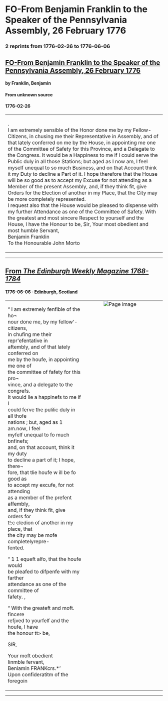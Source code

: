 
# FO-From Benjamin Franklin to the Speaker of the Pennsylvania Assembly, 26 February 1776

### 2 reprints from 1776-02-26 to 1776-06-06

## [FO-From Benjamin Franklin to the Speaker of the Pennsylvania Assembly, 26 February 1776](https://founders.archives.gov/documents/Franklin/01-22-02-0219)

#### by Franklin, Benjamin

#### From unknown source

#### 1776-02-26

<table style="width: 100%;"><tr><td style="width: 50%">

.  
I am extremely sensible of the Honor done me by my Fellow-Citizens, in chusing me their Representative in Assembly, and of that lately conferred on me by the House, in appointing me one of the Committee of Safety for this Province, and a Delegate to the Congress. It would be a Happiness to me if I could serve the Public duly in all those Stations; but aged as I now am, I feel myself unequal to so much Business, and on that Account think it my Duty to decline a Part of it. I hope therefore that the House will be so good as to accept my Excuse for not attending as a Member of the present Assembly, and, if they think fit, give Orders for the Election of another in my Place, that the City may be more completely represented.  
I request also that the House would be pleased to dispense with my further Attendance as one of the Committee of Safety. With the greatest and most sincere Respect to yourself and the House, I have the Honour to be, Sir, Your most obedient and most humble Servant,  
Benjamin Franklin  
To the Honourable John Morto
</td></tr></table>

---

## [From _The Edinburgh Weekly Magazine 1768-1784_](https://archive.org/details/sim_edinburgh-weekly-magazine_1776-06-06_32/page/n25/mode/1up?view=theater)

#### 1776-06-06 &middot; [Edinburgh, Scotland](http://dbpedia.org/resource/Edinburgh)

<table style="width: 100%;"><tr><td style="width: 50%">

  
“ I am extremely fenfible of the ho¬  
nour done me, by my fellow&#x27;-citizens,  
in chufing me their repr&#x27;efentative in  
aftembly, and of that lately conferred on  
me by the houfe, in appointing me one of  
the committee of fafety for this pro¬  
vince, and a delegate to the congrefs.  
It would lie a happinefs to me if I  
could ferve the pulilic duly in all thofe  
nations ; but, aged as 1 am.now, I feel  
myfelf unequal to fo much bnfinefs;  
and, on that account, think it my duty  
to decline a part of it; I hope, there¬  
fore, that tlie houfe w ill be fo good as  
to accept my excufe, for not attending  
as a member of the prefent affembly,  
and, if they think fit, give orders for  
t!:c cledion of another in my place, that  
the city may be mofe completelyrepre-  
fented.  
  
“ 1 1 equeft alfo, that the houfe would  
be pleafed to difpenfe with my farther  
attendance as one of the committee of  
fafety. ,  
  
“ With the greateft and moft. fincere  
refjved to yourfelf and the houfe, I have  
the honour tt&gt; be,  
  
SIR,  
  
Your moft obedient  
Iinmble fervant,  
Beniamin FRANKcrs.*’  
Upon confideratitm of the foregoin
</td><td style="width: 50%; max-height: 75%; margin: auto; display: block;">
<img alt="Page image" src="https://iiif.archive.org/iiif/sim_edinburgh-weekly-magazine_1776-06-06_32&#0036;25/pct:59.252669,15.785124,33.511269,44.152893/,600/0/default.jpg"/>
</td>
</tr></table>

---


